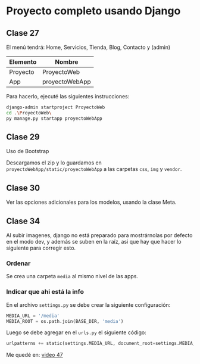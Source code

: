 # Proyecto completo usando Django

## Clase 27

El menú tendrá: Home, Servicios, Tienda, Blog, Contacto y (admin)

Elemento | Nombre
-|-
Proyecto | ProyectoWeb
App | proyectoWebApp

Para hacerlo, ejecuté las siguientes instrucciones:

```bash
django-admin startproject ProyectoWeb
cd .\ProyectoWeb\
py manage.py startapp proyectoWebApp
```

## Clase 29

Uso de Bootstrap

Descargamos el zip y lo guardamos en `proyectoWebApp/static/proyectoWebApp` a las carpetas `css`, `img` y `vendor`.

## Clase 30

Ver las opciones adicionales para los modelos, usando la clase Meta.

## Clase 34

Al subir imagenes, django no está preparado para mostrárnolas por defecto en el modo dev, y además se suben en la raíz, asi que hay que hacer lo siguiente para corregir esto.

### Ordenar

Se crea una carpeta `media` al mismo nivel de las apps.

### Indicar que ahi está la info

En el archivo `settings.py` se debe crear la siguiente configuración:

```python
MEDIA_URL = '/media'
MEDIA_ROOT = os.path.join(BASE_DIR, 'media')
```

Luego se debe agregar en el `urls.py` el siguiente código:

```python
urlpatterns += static(settings.MEDIA_URL, document_root=settings.MEDIA_ROOT)
```

Me quedé en: [video 47](https://www.youtube.com/watch?v=1GPBCwhNISw&list=PLU8oAlHdN5BmfvwxFO7HdPciOCmmYneAB&index=47)

